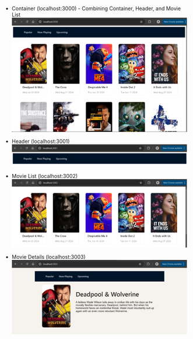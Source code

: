 - Container (localhost:3000) - Combining Container, Header, and Movie List
  ![container](https://github.com/myoganugraha/POC-micro_frontend/blob/master/screenshot/movie-3000.png?raw=true)

  
- Header (localhost:3001)
  ![navbar](https://github.com/myoganugraha/POC-micro_frontend/blob/master/screenshot/navbar-3001.png?raw=true)

  
- Movie List (localhost:3002)
  ![movieList](https://github.com/myoganugraha/POC-micro_frontend/blob/master/screenshot/movie-list-3002.png?raw=true)

  
- Movie Details (localhost:3003)
  ![movieDetails](https://github.com/myoganugraha/POC-micro_frontend/blob/master/screenshot/movie-details-3003.png?raw=true)
